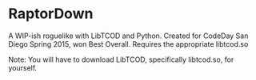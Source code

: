 # RaptorDown
A WIP-ish roguelike with LibTCOD and Python. Created for CodeDay San Diego Spring 2015, won Best Overall. Requires the appropriate libtcod.so

Note: You will have to download LibTCOD, specifically libtcod.so, for yourself.
